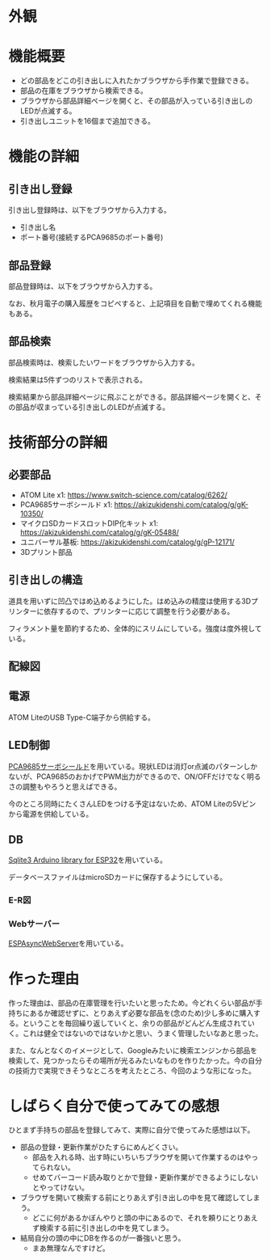 # 外観

# 機能概要

- どの部品をどこの引き出しに入れたかブラウザから手作業で登録できる。
- 部品の在庫をブラウザから検索できる。
- ブラウザから部品詳細ページを開くと、その部品が入っている引き出しのLEDが点滅する。
- 引き出しユニットを16個まで追加できる。

# 機能の詳細

## 引き出し登録

引き出し登録時は、以下をブラウザから入力する。

- 引き出し名
- ポート番号(接続するPCA9685のポート番号)

## 部品登録

部品登録時は、以下をブラウザから入力する。

なお、秋月電子の購入履歴をコピペすると、上記項目を自動で埋めてくれる機能もある。

## 部品検索

部品検索時は、検索したいワードをブラウザから入力する。

検索結果は5件ずつのリストで表示される。

検索結果から部品詳細ページに飛ぶことができる。部品詳細ページを開くと、その部品が収まっている引き出しのLEDが点滅する。

# 技術部分の詳細

## 必要部品

- ATOM Lite x1: https://www.switch-science.com/catalog/6262/
- PCA9685サーボシールド x1: https://akizukidenshi.com/catalog/g/gK-10350/
- マイクロSDカードスロットDIP化キット x1: https://akizukidenshi.com/catalog/g/gK-05488/
- ユニバーサル基板: https://akizukidenshi.com/catalog/g/gP-12171/
- 3Dプリント部品

## 引き出しの構造

道具を用いずに凹凸ではめ込めるようにした。はめ込みの精度は使用する3Dプリンターに依存するので、プリンターに応じて調整を行う必要がある。

フィラメント量を節約するため、全体的にスリムにしている。強度は度外視している。

## 配線図

## 電源

ATOM LiteのUSB Type-C端子から供給する。

## LED制御

[PCA9685サーボシールド](https://akizukidenshi.com/catalog/g/gK-10350/)を用いている。現状LEDは消灯or点滅のパターンしかないが、PCA9685のおかげでPWM出力ができるので、ON/OFFだけでなく明るさの調整もやろうと思えばできる。

今のところ同時にたくさんLEDをつける予定はないため、ATOM Liteの5Vピンから電源を供給している。

## DB

[Sqlite3 Arduino library for ESP32](https://github.com/siara-cc/esp32_arduino_sqlite3_lib)を用いている。

データベースファイルはmicroSDカードに保存するようにしている。

### E-R図

### Webサーバー

[ESPAsyncWebServer](https://github.com/me-no-dev/ESPAsyncWebServer)を用いている。

# 作った理由

作った理由は、部品の在庫管理を行いたいと思ったため。今どれくらい部品が手持ちにあるか確認せずに、とりあえず必要な部品を(念のため)少し多めに購入する。ということを毎回繰り返していくと、余りの部品がどんどん生成されていく。これは健全ではないのではないかと思い、うまく管理したいなあと思った。

また、なんとなくのイメージとして、Googleみたいに検索エンジンから部品を検索して、見つかったらその場所が光るみたいなものを作りたかった。今の自分の技術力で実現できそうなところを考えたところ、今回のような形になった。

# しばらく自分で使ってみての感想

ひとまず手持ちの部品を登録してみて、実際に自分で使ってみた感想は以下。

- 部品の登録・更新作業がひたすらにめんどくさい。
  - 部品を入れる時、出す時にいちいちブラウザを開いて作業するのはやってられない。
  - せめてバーコード読み取りとかで登録・更新作業ができるようにしないとやってけない。
- ブラウザを開いて検索する前にとりあえず引き出しの中を見て確認してしまう。
  - どこに何があるかぼんやりと頭の中にあるので、それを頼りにとりあえず検索する前に引き出しの中を見てしまう。
- 結局自分の頭の中にDBを作るのが一番強いと思う。
  - まあ無理なんですけど。
